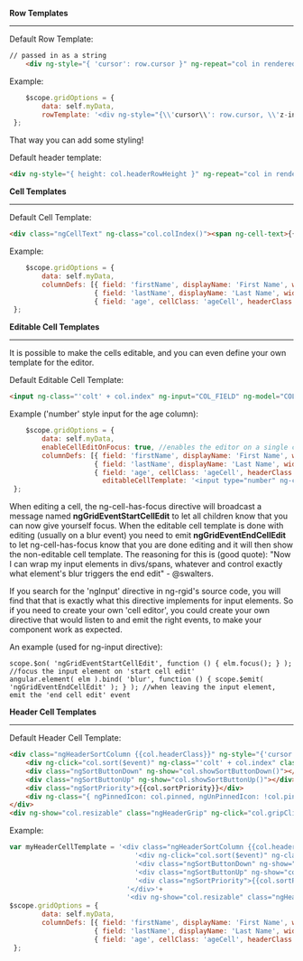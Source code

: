 __Row Templates__
***
Default Row Template:
```html
// passed in as a string
    <div ng-style="{ 'cursor': row.cursor }" ng-repeat="col in renderedColumns" ng-class="col.colIndex()" class="ngCell {{col.cellClass}}"><div class="ngVerticalBar" ng-style="{height: rowHeight}" ng-class="{ ngVerticalBarVisible: !$last }">&nbsp;</div><div ng-cell></div></div>
```
Example:
```javascript
    $scope.gridOptions = {
        data: self.myData,
        rowTemplate: '<div ng-style="{\\'cursor\\': row.cursor, \\'z-index\\': col.zIndex() }" ng-repeat="col in renderedColumns" ng-class="col.colIndex()" class="ngCell {{col.cellClass}}" ng-cell></div>'
 };
```
That way you can add some styling!

Default header template:
```html
<div ng-style="{ height: col.headerRowHeight }" ng-repeat="col in renderedColumns" ng-class="col.colIndex()" class="ngHeaderCell" ng-header-cell></div>
```

__Cell Templates__
***
Default Cell Template:
```html
<div class="ngCellText" ng-class="col.colIndex()"><span ng-cell-text>{{row.getProperty(col.field)}}</span></div>
```
Example:
```javascript
    $scope.gridOptions = {
        data: self.myData,
        columnDefs: [{ field: 'firstName', displayName: 'First Name', width: 90, cellTemplate: '<div>{{row.entity[col.field]}}</div>' },
                     { field: 'lastName', displayName: 'Last Name', width: 80 },
                     { field: 'age', cellClass: 'ageCell', headerClass: 'ageHeader' } ]
 };
```

__Editable Cell Templates__
***
It is possible to make the cells editable, and you can even define your own template for the editor.

Default Editable Cell Template:
```html
<input ng-class="'colt' + col.index" ng-input="COL_FIELD" ng-model="COL_FIELD" />
```
Example ('number' style input for the age column):
```javascript
    $scope.gridOptions = {
        data: self.myData,
        enableCellEditOnFocus: true, //enables the editor on a single click, if you use enableCellEdit: true you would have to doubleclick
        columnDefs: [{ field: 'firstName', displayName: 'First Name', width: 90 },
                     { field: 'lastName', displayName: 'Last Name', width: 80 },
                     { field: 'age', cellClass: 'ageCell', headerClass: 'ageHeader', 
                       editableCellTemplate: '<input type="number" ng-class="'colt' + col.index" ng-input="COL_FIELD" ng-model="COL_FIELD" />' } ]
 };
```

When editing a cell, the ng-cell-has-focus directive will broadcast a message named **ngGridEventStartCellEdit** to let all children know that you can now give yourself focus. When the editable cell template is done with editing (usually on a blur event) you need to emit **ngGridEventEndCellEdit** to let ng-cell-has-focus know that you are done editing and it will then show the non-editable cell template. The reasoning for this is (good quote): "Now I can wrap my input elements in divs/spans, whatever and control exactly what element's blur triggers the end edit" - @swalters. 

If you search for the 'ngInput' directive in ng-rgid's source code, you will find that that is exactly what this directive implements for input elements. So if you need to create your own 'cell editor', you could create your own directive that would listen to and emit the right events, to make your component work as expected.

An example (used for ng-input directive):

```
scope.$on( 'ngGridEventStartCellEdit', function () { elm.focus(); } ); //focus the input element on 'start cell edit'
angular.element( elm ).bind( 'blur', function () { scope.$emit( 'ngGridEventEndCellEdit' ); } ); //when leaving the input element, emit the 'end cell edit' event
```

__Header Cell Templates__
***
Default Header Cell Template:
```html
<div class="ngHeaderSortColumn {{col.headerClass}}" ng-style="{'cursor': col.cursor}" ng-class="{ 'ngSorted': !noSortVisible }">
    <div ng-click="col.sort($event)" ng-class="'colt' + col.index" class="ngHeaderText">{{col.displayName}}</div>
    <div class="ngSortButtonDown" ng-show="col.showSortButtonDown()"></div>
    <div class="ngSortButtonUp" ng-show="col.showSortButtonUp()"></div>
    <div class="ngSortPriority">{{col.sortPriority}}</div>
    <div ng-class="{ ngPinnedIcon: col.pinned, ngUnPinnedIcon: !col.pinned }" ng-click="togglePin(col)" ng-show="col.pinnable"></div>
</div>
<div ng-show="col.resizable" class="ngHeaderGrip" ng-click="col.gripClick($event)" ng-mousedown="col.gripOnMouseDown($event)"></div>
```
Example:
```javascript
var myHeaderCellTemplate = '<div class="ngHeaderSortColumn {{col.headerClass}}" ng-style="{cursor: col.cursor}" ng-class="{ ngSorted: !noSortVisible }">'+
                               '<div ng-click="col.sort($event)" ng-class="'colt' + col.index" class="ngHeaderText">{{col.displayName}}</div>'+
                               '<div class="ngSortButtonDown" ng-show="col.showSortButtonDown()"></div>'+
                               '<div class="ngSortButtonUp" ng-show="col.showSortButtonUp()"></div>'+
                               '<div class="ngSortPriority">{{col.sortPriority}}</div>'+
                             '</div>'+
                             '<div ng-show="col.resizable" class="ngHeaderGrip" ng-click="col.gripClick($event)" ng-mousedown="col.gripOnMouseDown($event)"></div>';
$scope.gridOptions = {
        data: self.myData,
        columnDefs: [{ field: 'firstName', displayName: 'First Name', width: 90, headerCellTemplate: myHeaderCellTemplate },
                     { field: 'lastName', displayName: 'Last Name', width: 80 },
                     { field: 'age', cellClass: 'ageCell', headerClass: 'ageHeader' ]
 };
```